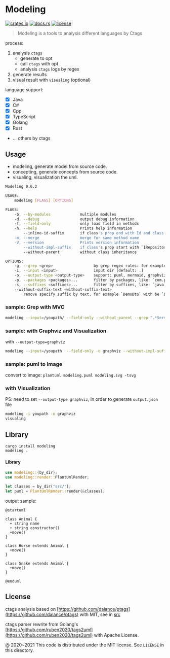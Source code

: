# Modeling

[![crates.io](https://img.shields.io/crates/v/modeling.svg)](https://crates.io/crates/modeling)
[![docs.rs](https://docs.rs/modeling/badge.svg)](https://docs.rs/modeling/)
[![license](https://img.shields.io/crates/l/modeling)](https://github.com/inherd/modeling/blob/master/LICENSE)

> Modeling is a tools to analysis different languages by Ctags

process:

1. analysis `ctags`
   - generate to opt
   - call `ctags` with opt
   - analysis `ctags` logs by regex
2. generate results
3. visual result with `visualing` (optional)

language support:

 - [x] Java
 - [x] C#
 - [x] Cpp
 - [x] TypeScript
 - [x] Golang
 - [x] Rust
 - ... others by ctags

## Usage

 - modeling, generate model from source code.
 - concepting, generate concepts from source code.
 - visualing, visualization the uml.

```bash
Modeling 0.6.2

USAGE:
    modeling [FLAGS] [OPTIONS]

FLAGS:
    -b, --by-modules             multiple modules
    -d, --debug                  output debug information
    -f, --field-only             only load field in methods
    -h, --help                   Prints help information
        --inline-id-suffix       if class's prop end with Id and class in list, will replace `int` type to `xxClass`
    -m, --merge                  merge for same method name
    -V, --version                Prints version information
        --without-impl-suffix    if class's prop start with `IRepository` will become `Repository`
        --without-parent         without class inheritance

OPTIONS:
    -g, --grep <grep>                  by grep regex rules: for example: `.*Service` [default: ]
    -i, --input <input>                input dir [default: .]
    -o, --output-type <output-type>    support: puml, mermaid, graphviz with json [default: puml]
    -p, --packages <packages>...       filter by packages, like: `com.phodal.modeling`
    -s, --suffixes <suffixes>...       filter by suffixes, like: `java` for .java file
    --without-suffix-text <without-suffix-text>
        remove specify suffix by text, for example `DemoDto` with be `Demo` [default: ]
```

### sample: Grep with MVC

```bash
modeling --input=/youpath/ --field-only --without-parent --grep ".*Service|.*Controller|.*Repository"
```

### sample: with Graphviz and Visualization

with `--output-type=graphviz`

```bash
modeling --input=/youpath  --field-only -o graphviz --without-impl-suffix
```

### sample: puml to Image

convert to image: `plantuml modeling.puml modeling.svg -tsvg`

### with Visualization

PS: need to set `--output-type graphviz`, in order to generate `output.json` file

```bash
modeling -i youpath -o graphviz
visualing
```

## Library

```
cargo install modeling
modeling .
```

#### Library

```rust
use modeling::{by_dir};
use modeling::render::PlantUmlRender;

let classes = by_dir("src/");
let puml = PlantUmlRender::render(&classes);
```

output sample:

```puml
@startuml

class Animal {
  + string name
  + string constructor()
  +move()
}

class Horse extends Animal {
  +move()
}

class Snake extends Animal {
  +move()
}

@enduml
```

License
---

ctags analysis based on [https://github.com/dalance/ptags](https://github.com/dalance/ptags) with MIT, see in [src](plugins/coco_struct_analysis/src)

ctags parser rewrite from Golang's [https://github.com/ruben2020/tags2uml](https://github.com/ruben2020/tags2uml) with Apache License.

@ 2020~2021 This code is distributed under the MIT license. See `LICENSE` in this directory.
